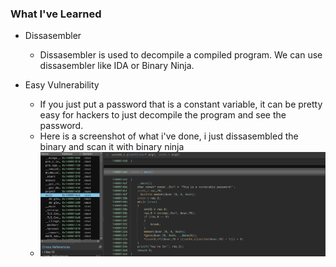 ### What I've Learned

- Dissasembler
    - Dissasembler is used to decompile a compiled program. We can use dissasembler like IDA or Binary Ninja.

- Easy Vulnerability
    - If you just put a password that is a constant variable, it can be pretty easy for hackers to just decompile the program and see the password.
    - Here is a screenshot of what i've done, i just dissasembled the binary and scan it with binary ninja
    - ![Dissasembler Screenshot](dissasembly_screenshot.png)
